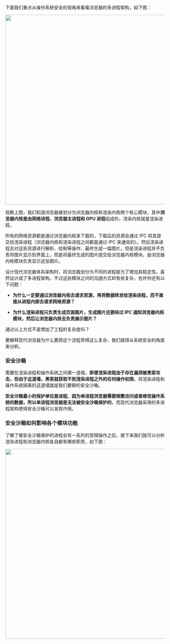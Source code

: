 下面我们重点从操作系统安全的视角来看看浏览器的多进程架构，如下图：

<img src="https://static001.geekbang.org/resource/image/b8/b1/b83693a1ace43f43f9cab242982de6b1.png?wh=1142*1024" width="600" />

观察上图，我们知道浏览器被划分为浏览器内核和渲染内核两个核心模块，其中**浏览器内核是由网络进程、浏览器主进程和 GPU 进程**组成的，渲染内核就是渲染进程。

所有的网络资源都是通过浏览器内核来下载的，下载后的资源会通过 IPC 将其提交给渲染进程（浏览器内核和渲染进程之间都是通过 IPC 来通信的）。然后渲染进程会对这些资源进行解析、绘制等操作，最终生成一幅图片。但是渲染进程并不负责将图片显示到界面上，而是将最终生成的图片提交给浏览器内核模块，由浏览器内核模块负责显示这张图片。

设计现代浏览器体系架构时，将浏览器划分为不同的进程是为了增加其稳定性。虽然设计成了多进程架构，不过这些模块之间的沟通方式却有些复杂，也许你还有以下问题：

- **为什么一定要通过浏览器内核去请求资源，再将数据转发给渲染进程，而不直接从进程内部去请求网络资源？**

- **为什么渲染进程只负责生成页面图片，生成图片还要经过 IPC 通知浏览器内核模块，然后让浏览器内核去负责展示图片？**

通过以上方式不是增加了工程的复杂度吗？

要解释现代浏览器为什么要把这个流程弄得这么复杂，我们就得从系统安全的角度来分析。

### 安全沙箱

需要在渲染进程和操作系统之间建一道墙，**即便渲染进程由于存在漏洞被黑客攻击，但由于这道墙，黑客就获取不到渲染进程之外的任何操作权限**。将渲染进程和操作系统隔离的这道墙就是我们要聊的安全沙箱。

**安全沙箱最小的保护单位是进程**。**因为单进程浏览器需要频繁访问或者修改操作系统的数据，所以单进程浏览器是无法被安全沙箱保护的**，而现代浏览器采用的多进程架构使得安全沙箱可以发挥作用。

### 安全沙箱如何影响各个模块功能

了解了被安全沙箱保护的进程会有一系列的受限操作之后，接下来我们就可以分析渲染进程和浏览器内核各自都有哪些职责，如下图：

<img src="https://static001.geekbang.org/resource/image/f8/1b/f8cc6394832ed238f18a01eff5726f1b.png?wh=1142*736" width="600" />


